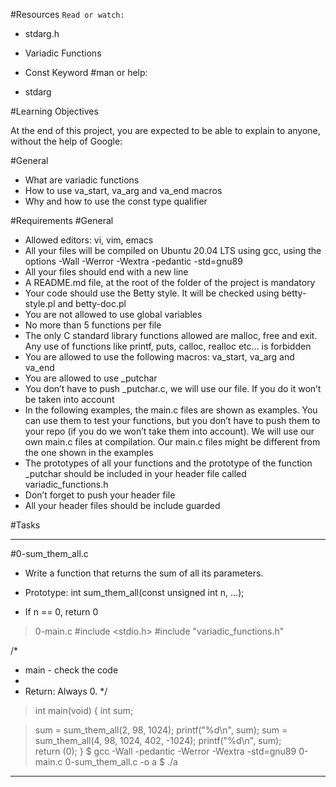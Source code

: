 #Resources
`Read or watch:`

* stdarg.h
* Variadic Functions
* Const Keyword
#man or help:

* stdarg

#Learning Objectives

At the end of this project, you are expected to be able to explain to anyone, without the help of Google:

#General

* What are variadic functions
* How to use va_start, va_arg and va_end macros
* Why and how to use the const type qualifier

#Requirements
#General

* Allowed editors: vi, vim, emacs
* All your files will be compiled on Ubuntu 20.04 LTS using gcc, using the options -Wall -Werror -Wextra -pedantic -std=gnu89
* All your files should end with a new line
* A README.md file, at the root of the folder of the project is mandatory
* Your code should use the Betty style. It will be checked using betty-style.pl and betty-doc.pl
* You are not allowed to use global variables
* No more than 5 functions per file
* The only C standard library functions allowed are malloc, free and exit. Any use of functions like printf, puts, calloc, realloc etc… is forbidden
* You are allowed to use the following macros: va_start, va_arg and va_end
* You are allowed to use _putchar
* You don’t have to push _putchar.c, we will use our file. If you do it won’t be taken into account
* In the following examples, the main.c files are shown as examples. You can use them to test your functions, but you don’t have to push them to your repo (if you do we won’t take them into account). We will use our own main.c files at compilation. Our main.c files might be different from the one shown in the examples
* The prototypes of all your functions and the prototype of the function _putchar should be included in your header file called variadic_functions.h
* Don’t forget to push your header file
* All your header files should be include guarded

#Tasks
___
#0-sum_them_all.c
* Write a function that returns the sum of all its parameters.

* Prototype: int sum_them_all(const unsigned int n, ...);
* If n == 0, return 0

> 0-main.c
#include <stdio.h>
#include "variadic_functions.h"

/*
 * main - check the code
 *
 * Return: Always 0.
 */

> int main(void)
> {
> int sum;

> sum = sum_them_all(2, 98, 1024);
> printf("%d\n", sum);
> sum = sum_them_all(4, 98, 1024, 402, -1024);
> printf("%d\n", sum);    
> return (0);
> }
> $ gcc -Wall -pedantic -Werror -Wextra -std=gnu89 0-main.c 0-sum_them_all.c -o a
> $ ./a
___



